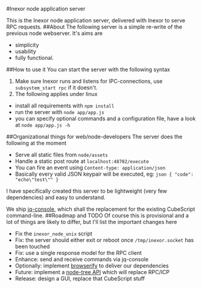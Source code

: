 #Inexor node application server

This is the Inexor node application server, delivered with Inexor to serve RPC requests.
##About
The following server is a simple re-write of the previous node webserver. It's aims are
 - simplicity
 - usability
 - fully functional.

##How to use it
You can start the server with the following syntax
 1. Make sure Inexor runs and listens for IPC-connections, use `subsystem_start rpc` if it doesn't.
 2. The following applies under linux
  - install all requirements with `npm install`
  - run the server with `node app/app.js`
  - you can specify optional commands and a configuration file, have a look at `node app/app.js -h`

##Organizational things for web/node-developers
The server does the following at the moment

 - Serve all static files from `node/assets`
 - Handle a static post route at `localhost:48702/execute`
  - You can fire an event using `Content-type: application/json`
  - Basically every valid JSON keypair will be executed, eg: `json { "code": "echo\"test\"" }`

I have specifically created this server to be lightweight (very few dependencies) and easy to understand.

We ship [jq-console](https://github.com/replit/jq-console), which shall the replacement for the existing CubeScript command-line.
##Roadmap and TODO
Of course this is provisional and a lot of things are likely to differ, but I'll list the important changes here
  - Fix the `inexor_node_unix` script
  - Fix: the server should either exit or reboot once `/tmp/inexor.socket` has been touched
  - Fix: use a single response model for the RPC client
  - Enhance: send and receive commands via jq-console
  - Optionally: implement [browserify](http://browserify.org/) to deliver our dependencies
  - Future: implement a [node-tree API](https://github.com/inexor-game/code/wiki/Inexor-Tree-API#nodejs-implenentation) which will replace RPC/ICP
  - Release: design a GUI, replace that CubeScript stuff

